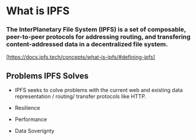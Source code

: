 # What is IPFS

### The InterPlanetary File System (IPFS) is a set of composable, peer-to-peer protocols for addressing routing, and transfering content-addressed data in a decentralized file system. 

[https://docs.ipfs.tech/concepts/what-is-ipfs/#defining-ipfs]

## Problems IPFS Solves

- IPFS seeks to colve problems with the current web and existing data representation / routing/ transfer protocols like HTTP. 

- Resilience
- Performance
- Data Soverignty
